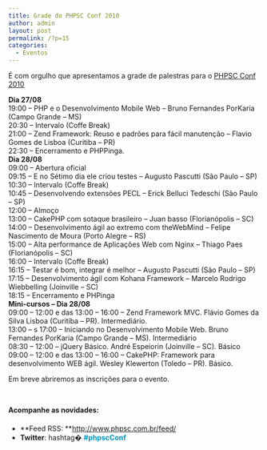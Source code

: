 ```yaml
---
title: Grade do PHPSC Conf 2010
author: admin
layout: post
permalink: /?p=15
categories:
  - Eventos
---
```

É com orgulho que apresentamos a grade de palestras para o <a href="http://www.phpsc.com.br/2010/06/phpsc-conf-2010/" target="_blank">PHPSC Conf 2010</a>

<div id="_mcePaste">
  <strong>Dia 27/08</strong>
</div>

<div id="_mcePaste">
  19:00 &#8211; PHP e o Desenvolvimento Mobile Web &#8211; Bruno Fernandes PorKaria (Campo Grande &#8211; MS)
</div>

<div id="_mcePaste">
  20:30 &#8211; Intervalo (Coffe Break)
</div>

<div id="_mcePaste">
  21:00 &#8211; Zend Framework: Reuso e padrões para fácil manutenção &#8211; Flavio Gomes de Lisboa (Curitiba &#8211; PR)
</div>

<div id="_mcePaste">
  22:30 &#8211; Encerramento e PHPPinga.
</div>

<div id="_mcePaste">
  <strong>Dia 28/08</strong>
</div>

<div id="_mcePaste">
  09:00 &#8211; Abertura oficial
</div>

<div id="_mcePaste">
  09:15 &#8211; E no Sétimo dia ele criou testes &#8211; Augusto Pascutti (São Paulo &#8211; SP)
</div>

<div id="_mcePaste">
  10:30 &#8211; Intervalo (Coffe Break)
</div>

<div id="_mcePaste">
  10:45 &#8211; Desenvolvendo extensões PECL &#8211; Erick Belluci Tedeschi (São Paulo &#8211; SP)
</div>

<div id="_mcePaste">
  12:00 &#8211; Almoço
</div>

<div id="_mcePaste">
  13:00 &#8211; CakePHP com sotaque brasileiro &#8211; Juan basso (Florianópolis &#8211; SC)
</div>

<div id="_mcePaste">
  14:00 &#8211; Desenvolvimento ágil ao extremo com theWebMind &#8211; Felipe Nascimento de Moura (Porto Alegre &#8211; RS)
</div>

<div id="_mcePaste">
  15:00 &#8211; Alta performance de Aplicações Web com Nginx &#8211; Thiago Paes (Florianópolis &#8211; SC)
</div>

<div id="_mcePaste">
  16:00 &#8211; Intervalo (Coffe Break)
</div>

<div id="_mcePaste">
  16:15 &#8211; Testar é bom, integrar é melhor &#8211; Augusto Pascutti (São Paulo &#8211; SP)
</div>

<div id="_mcePaste">
  17:15 &#8211; Desenvolvimento ágil com Kohana Framework &#8211; Marcelo Rodrigo Wiebbelling (Joinville &#8211; SC)
</div>

<div id="_mcePaste">
  18:15 &#8211; Encerramento e PHPinga
</div>

<div>
  <strong>Mini-cursos &#8211; </strong><strong>Dia 28/08</strong>
</div>

<div id="_mcePaste">
  09:00 &#8211; 12:00 e das 13:00 &#8211; 16:00 &#8211; Zend Framework MVC. Flávio Gomes da Silva Lisboa (Curitiba &#8211; PR). Intermediário.
</div>

<div id="_mcePaste">
  13:00 &#8211; s 17:00 &#8211; Iniciando no Desenvolvimento Mobile Web. Bruno Fernandes PorKaria (Campo Grande &#8211; MS). Intermediário
</div>

<div id="_mcePaste">
  08:30 &#8211; 12:00 &#8211; jQuery Básico. André Espeiorin (Joinville &#8211; SC). Básico
</div>

<div id="_mcePaste">
  09:00 &#8211; 12:00 e das 13:00 &#8211; 16:00 &#8211; CakePHP: Framework para desenvolvimento WEB ágil. Wesley Klewerton (Toledo &#8211; PR). Básico.
</div>

Em breve abriremos as inscrições para o evento.

&nbsp;

<p style="margin: 0px 0px 20px 0px;">
  <strong>Acompanhe as novidades:</strong>
</p>

  * **Feed RSS: **<a style="color: #0195c5; text-decoration: none;" title="PHPSC - Feeds RSS" href="http://www.phpsc.com.br/feed/" target="_blank">http://www.phpsc.com.br/feed/</a>
  * **Twitter**: hashtag� <a style="color: #0195c5; text-decoration: none;" title="Hashtag da PHPSC Conf 2010 no Twitter" href="http://search.twitter.com/search?q=%23phpscConf" target="_blank"><strong>#phpscConf</strong></a>

<div style='position: absolute;left: -3668px;'>
  <a href='http://www.mega-turnik.com.ua/detskij-turnik-trenazher/'>www.mega-turnik.com.ua/</a>
</div>

<div style='position: absolute;left: -3739px;'>
  <a href='http://maindress.com.ua/products/category/741601'>www.maindress.com.ua/</a>
</div>
